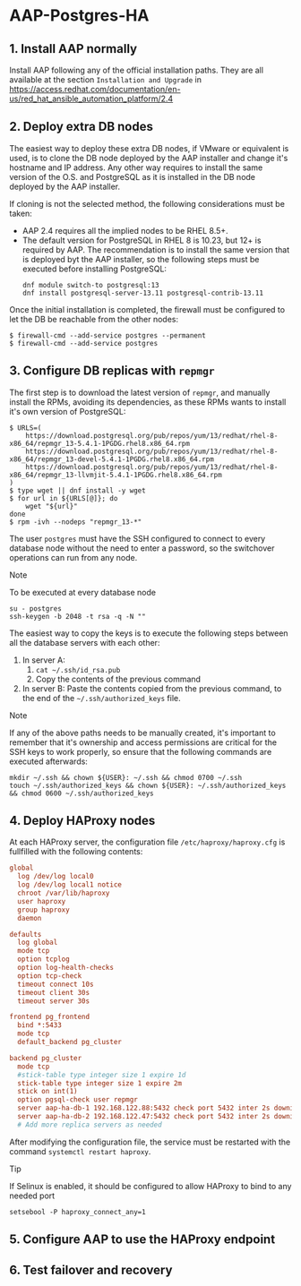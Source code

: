 # AAP-Postgres-HA

## 1. Install AAP normally

Install AAP following any of the official installation paths. They are all available at the section `Installation and Upgrade` in https://access.redhat.com/documentation/en-us/red_hat_ansible_automation_platform/2.4

## 2. Deploy extra DB nodes

The easiest way to deploy these extra DB nodes, if VMware or equivalent is used, is to clone the DB node deployed by the AAP installer and change it's hostname and IP address. Any other way requires to install the same version of the O.S. and PostgreSQL as it is installed in the DB node deployed by the AAP installer.

If cloning is not the selected method, the following considerations must be taken:

* AAP 2.4 requires all the implied nodes to be RHEL 8.5+.
* The default version for PostgreSQL in RHEL 8 is 10.23, but 12+ is required by AAP. The recommendation is to install the same version that is deployed byt the AAP installer, so the following steps must be executed before installing PostgreSQL:
  ```console
  dnf module switch-to postgresql:13
  dnf install postgresql-server-13.11 postgresql-contrib-13.11
  ```

Once the initial installation is completed, the firewall must be configured to let the DB be reachable from the other nodes:

```console
$ firewall-cmd --add-service postgres --permanent
$ firewall-cmd --add-service postgres
```

## 3. Configure DB replicas with `repmgr`

The first step is to download the latest version of `repmgr`, and manually install the RPMs, avoiding its dependencies, as these RPMs wants to install it's own version of PostgreSQL:

```console
$ URLS=(
    https://download.postgresql.org/pub/repos/yum/13/redhat/rhel-8-x86_64/repmgr_13-5.4.1-1PGDG.rhel8.x86_64.rpm 
    https://download.postgresql.org/pub/repos/yum/13/redhat/rhel-8-x86_64/repmgr_13-devel-5.4.1-1PGDG.rhel8.x86_64.rpm
    https://download.postgresql.org/pub/repos/yum/13/redhat/rhel-8-x86_64/repmgr_13-llvmjit-5.4.1-1PGDG.rhel8.x86_64.rpm
)
$ type wget || dnf install -y wget
$ for url in ${URLS[@]}; do
    wget "${url}"
done
$ rpm -ivh --nodeps "repmgr_13-*"
```

The user `postgres` must have the SSH configured to connect to every database node without the need to enter a password, so the switchover operations can run from any node.

> [!NOTE]
> To be executed at every database node

```console
su - postgres
ssh-keygen -b 2048 -t rsa -q -N ""
```

The easiest way to copy the keys is to execute the following steps between all the database servers with each other:

1. In server A:
   1. `cat ~/.ssh/id_rsa.pub`
   2. Copy the contents of the previous command
2. In server B: Paste the contents copied from the previous command, to the end of the `~/.ssh/authorized_keys` file.

> [!NOTE]
> If any of the above paths needs to be manually created, it's important to remember that it's ownership and access permissions are critical for the SSH keys to work properly, so ensure that the following commands are executed afterwards:
>
> ```console
> mkdir ~/.ssh && chown ${USER}: ~/.ssh && chmod 0700 ~/.ssh
> touch ~/.ssh/authorized_keys && chown ${USER}: ~/.ssh/authorized_keys && chmod 0600 ~/.ssh/authorized_keys
> ```

## 4. Deploy HAProxy nodes

At each HAProxy server, the configuration file `/etc/haproxy/haproxy.cfg` is fullfilled with the following contents:

```cfg file
global
  log /dev/log local0
  log /dev/log local1 notice
  chroot /var/lib/haproxy
  user haproxy
  group haproxy
  daemon

defaults
  log global
  mode tcp
  option tcplog
  option log-health-checks
  option tcp-check
  timeout connect 10s
  timeout client 30s
  timeout server 30s

frontend pg_frontend
  bind *:5433
  mode tcp
  default_backend pg_cluster

backend pg_cluster
  mode tcp
  #stick-table type integer size 1 expire 1d
  stick-table type integer size 1 expire 2m
  stick on int(1)
  option pgsql-check user repmgr
  server aap-ha-db-1 192.168.122.88:5432 check port 5432 inter 2s downinter 5s rise 2 fall 3 on-marked-down shutdown-sessions
  server aap-ha-db-2 192.168.122.47:5432 check port 5432 inter 2s downinter 5s rise 2 fall 3 backup on-marked-down shutdown-sessions
  # Add more replica servers as needed
```

After modifying the configuration file, the service must be restarted with the command `systemctl restart haproxy`.

> [!TIP]
> If Selinux is enabled, it should be configured to allow HAProxy to bind to any needed port
>
> ```console
> setsebool -P haproxy_connect_any=1
> ```

## 5. Configure AAP to use the HAProxy endpoint
## 6. Test failover and recovery